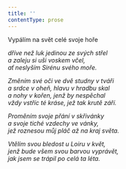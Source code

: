 ```yaml
---
title: ''
contentType: prose
---
```


<section>

Vypálím na svět celé svoje hoře

_dříve než luk jedinou ze svých střel  
a zaleju si uši voskem včel,  
ať neslyším Sirénu svého moře._

</section>

<section>

_Změním své oči ve dvě studny v tváři  
a srdce v oheň, hlavu v hradbu skal  
a nohy v kořen, jenž by nespěchal  
vždy vstříc té kráse, jež tak krutě září._

</section>

<section>

_Proměním svoje přání v skřivánky  
a svoje tiché vzdechy ve vánky,  
jež roznesou můj pláč až na kraj světa._

</section>

<section>

_Vtělím svou bledost u Loiru v květ,  
jenž bude všem svou barvou vyprávět,  
jak jsem se trápil po celá ta léta._

</section>
